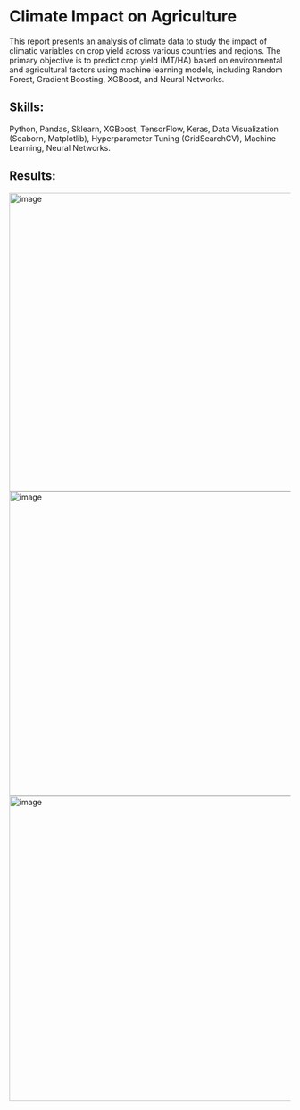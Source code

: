 # Climate Impact on Agriculture
This report presents an analysis of climate data to study the impact of climatic variables on crop yield across various countries and regions. The primary objective is to predict crop yield (MT/HA) based on environmental and agricultural factors using machine learning models, including Random Forest, Gradient Boosting, XGBoost, and Neural Networks.   
## Skills:    
Python, Pandas, Sklearn, XGBoost, TensorFlow, Keras, Data Visualization (Seaborn, Matplotlib), Hyperparameter Tuning (GridSearchCV), Machine Learning, Neural Networks.   
## Results:


<img width="534" alt="image" src="https://github.com/user-attachments/assets/c3135089-fcdf-43ef-bf1c-fb6d8da487a1" />   
<img width="546" alt="image" src="https://github.com/user-attachments/assets/4c36daec-6c35-417b-9fbb-6145210abe76" />   
<img width="546" alt="image" src="https://github.com/user-attachments/assets/92a98dca-b3ff-4388-90da-b647f8f61781" />




